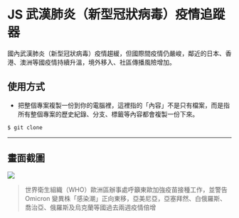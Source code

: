 # JS 武漢肺炎（新型冠狀病毒）疫情追蹤器

國內武漢肺炎（新型冠狀病毒）疫情趨緩，但國際間疫情仍嚴峻，鄰近的日本、香港、澳洲等國疫情持續升溫，境外移入、社區傳播風險增加。

## 使用方式
- 把整個專案複製一份到你的電腦裡，這裡指的「內容」不是只有檔案，而是指所有整個專案的歷史紀錄、分支、標籤等內容都會複製一份下來。
```sh
$ git clone
```

----

## 畫面截圖
![](https://i.imgur.com/zjnMWjn.png)
> 世界衛生組織（WHO）歐洲區辦事處呼籲東歐加強疫苗接種工作，並警告 Omicron 變異株「感染潮」正向東移，亞美尼亞，亞塞拜然、白俄羅斯、喬治亞、俄羅斯及烏克蘭等國過去兩週疫情倍增